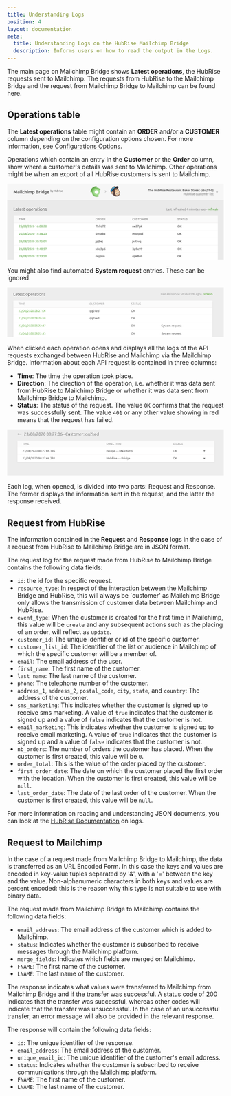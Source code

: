 ```yaml
---
title: Understanding Logs
position: 4
layout: documentation
meta:
  title: Understanding Logs on the HubRise Mailchimp Bridge
  description: Informs users on how to read the output in the Logs.
---
```


The main page on Mailchimp Bridge shows **Latest operations**, the HubRise requests sent to Mailchimp. The requests from HubRise to the Mailchimp Bridge and the request from Mailchimp Bridge to Mailchimp can be found here.

## Operations table

The **Latest operations** table might contain an **ORDER** and/or a **CUSTOMER** column depending on the configuration options chosen. For more information, see [Configurations Options](/apps/mailchimp/configuration/#configuration-options).

Operations which contain an entry in the **Customer** or the **Order** column, show where a customer's details was sent to Mailchimp. Other operations might be when an export of all HubRise customers is sent to Mailchimp.

![Mailchimp Bridge Operations Page](../images/001-en-2x-mailchimp-operations.png)

You might also find automated **System request** entries. These can be ignored.

![Mailchimp Bridge Operations Page](../images/002-en-mailchimp-operations-system-requests.png)

When clicked each operation opens and displays all the logs of the API requests exchanged between HubRise and Mailchimp via the Mailchimp Bridge. Information about each API request is contained in three columns:

- **Time**: The time the operation took place.
- **Direction**: The direction of the operation, i.e. whether it was data sent from HubRise to Mailchimp Bridge or whether it was data sent from Mailchimp Bridge to Mailchimp.
- **Status**: The status of the request. The value `OK` confirms that the request was successfully sent. The value `401` or any other value showing in red means that the request has failed.

![Mailchimp Logs](../images/003-en-mailchimp-operation-logs.png)

Each log, when opened, is divided into two parts: Request and Response. The former displays the information sent in the request, and the latter the response received.

## Request from HubRise

The information contained in the **Request** and **Response** logs in the case of a request from HubRise to Mailchimp Bridge are in JSON format.

The request log for the request made from HubRise to Mailchimp Bridge contains the following data fields:

- `id`: the id for the specific request.
- `resource_type`: In respect of the interaction between the Mailchimp Bridge and HubRise, this will always be `customer' as Mailchimp Bridge only allows the transmission of customer data between Mailchimp and HubRise.
- `event_type`: When the customer is created for the first time in Mailchimp, this value will be `create` and any subsequent actions such as the placing of an order, will reflect as `update`.
- `customer_id`: The unique identifier or id of the specific customer.
- `customer_list_id`: The identifier of the list or audience in Mailchimp of which the specific customer will be a member of.
- `email`: The email address of the user.
- `first_name`: The first name of the customer.
- `last_name`: The last name of the customer.
- `phone`: The telephone number of the customer.
- `address_1`, `address_2`, `postal_code`, `city`, `state`, and `country`: The address of the customer.
- `sms_marketing`: This indicates whether the customer is signed up to receive sms marketing. A value of `true` indicates that the customer is signed up and a value of `false` indicates that the customer is not.
- `email_marketing`: This indicates whether the customer is signed up to receive email marketing. A value of `true` indicates that the customer is signed up and a value of `false` indicates that the customer is not.
- `nb_orders`: The number of orders the customer has placed. When the customer is first created, this value will be `0`.
- `order_total`: This is the value of the order placed by the customer.
- `first_order_date`: The date on which the customer placed the first order with the location. When the customer is first created, this value will be `null`.
- `last_order_date`: The date of the last order of the customer. When the customer is first created, this value will be `null`.

For more information on reading and understanding JSON documents, you can look at the [HubRise Documentation](/docs/hubrise-logs) on logs.

## Request to Mailchimp

In the case of a request made from Mailchimp Bridge to Mailchimp, the data is transferred as an URL Encoded Form. In this case the keys and values are encoded in key-value tuples separated by '&', with a '=' between the key and the value. Non-alphanumeric characters in both keys and values are percent encoded: this is the reason why this type is not suitable to use with binary data.

The request made from Mailchimp Bridge to Mailchimp contains the following data fields:

- `email_address`: The email address of the customer which is added to Mailchimp.
- `status`: Indicates whether the customer is subscribed to receive messages through the Mailchimp platform.
- `merge_fields`: Indicates which fields are merged on Mailchimp.
- `FNAME`: The first name of the customer.
- `LNAME`: The last name of the customer.

The response indicates what values were transferred to Mailchimp from Mailchimp Bridge and if the transfer was successful. A status code of 200 indicates that the transfer was successful, whereas other codes will indicate that the transfer was unsuccessful. In the case of an unsuccessful transfer, an error message will also be provided in the relevant response.

The response will contain the following data fields:

- `id`: The unique identifier of the response.
- `email_address`: The email address of the customer.
- `unique_email_id`: The unique identifier of the customer's email address.
- `status`: Indicates whether the customer is subscribed to receive communications through the Mailchimp platform.
- `FNAME`: The first name of the customer.
- `LNAME`: The last name of the customer.
